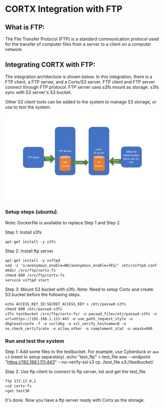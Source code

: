 # CORTX Integration with FTP

What is FTP:
----
The File Transfer Protocol (FTP) is a standard communication protocol used for the transfer of computer files from a server to a client on a computer network. 

Integrating CORTX with FTP:
----
The integration architecture is shown below. In this integration, there is a FTP client, a FTP server, and a Cortx/S3 server. FTP client and FTP server connect through FTP protocol. FTP server uses s3fs mount as storage. s3fs sync with S3 server's S3 bucket.    

Other S3 client tools can be added to the system to manage S3 storage, or use to test the system.  

![architecture](image/ftp_integration_architecture.jpg)

###  Setup steps (ubuntu). 
Note: Dockerfile is available to replace Step 1 and Step 2. 

Step 1: Install s3fs

    apt-get install -y s3fs


Step 2: Install ftp server

    apt-get install -y vsftpd
    sed -i 's/anonymous_enable=NO/anonymous_enable=YES/' /etc/vsftpd.conf
    mkdir /srv/ftp/cortx-fs
    chmod 600 /srv/ftp/cortx-fs
    service vsftpd start

Step 3: Mount S3 bucket with s3fs. Note: Need to setup Cortx and create S3 bucket before the following steps.

    echo ACCESS_KEY_ID:SECRET_ACCESS_KEY > /etc/passwd-s3fs
    chmod 600 /etc/passwd-s3fs
    s3fs testbucket /srv/ftp/cortx-fs/ -o passwd_file=/etc/passwd-s3fs -o url=https://192.168.1.111:443 -o use_path_request_style -o dbglevel=info -f -o curldbg -o ssl_verify_hostname=0 -o no_check_certificate -o allow_other -o complement_stat -o umask=600


###  Run and test the system 

Step 1: Add some files to the testbucket. For example, use Cyberduck or `aws s3` (need to setup separately).
    echo "test_ftp" > test_file
    aws --endpoint "https://192.168.1.111:443" --no-verify-ssl s3 cp ./test_file s3://testbucket/

Step 2: Use ftp client to connect to ftp server, list and get the test_file.

    ftp 172.17.0.2
    >cd cortx-fs
    >get test30

It's done. Now you have a ftp server ready with Cortx as the storage.
